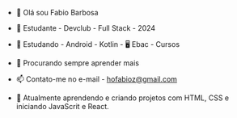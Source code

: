 - 👋 Olá sou Fabio Barbosa
- 👀 Estudante - Devclub -  Full Stack - 2024
- 👀 Estudando - Android - Kotlin - 🖥️ Ebac - Cursos
- 🙌 Procurando sempre aprender mais 
- 📫 Contato-me no e-mail - hofabioz@gmail.com

- 🥑 Atualmente aprendendo e criando projetos com HTML, CSS e iniciando JavaScrit e React.

  
